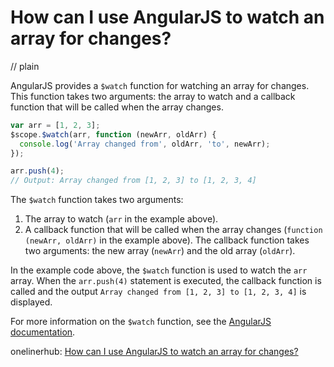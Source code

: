 # How can I use AngularJS to watch an array for changes?
// plain

AngularJS provides a `$watch` function for watching an array for changes. This function takes two arguments: the array to watch and a callback function that will be called when the array changes.

```javascript
var arr = [1, 2, 3];
$scope.$watch(arr, function (newArr, oldArr) {
  console.log('Array changed from', oldArr, 'to', newArr);
});

arr.push(4);
// Output: Array changed from [1, 2, 3] to [1, 2, 3, 4]
```

The `$watch` function takes two arguments:
1. The array to watch (`arr` in the example above).
2. A callback function that will be called when the array changes (`function (newArr, oldArr)` in the example above). The callback function takes two arguments: the new array (`newArr`) and the old array (`oldArr`).

In the example code above, the `$watch` function is used to watch the `arr` array. When the `arr.push(4)` statement is executed, the callback function is called and the output `Array changed from [1, 2, 3] to [1, 2, 3, 4]` is displayed.

For more information on the `$watch` function, see the [AngularJS documentation](https://docs.angularjs.org/api/ng/type/$rootScope.Scope#$watch).

onelinerhub: [How can I use AngularJS to watch an array for changes?](https://onelinerhub.com/angularjs/how-can-i-use-angularjs-to-watch-an-array-for-changes)